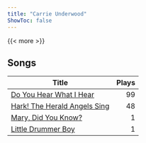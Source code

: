 ```yaml
---
title: "Carrie Underwood"
ShowToc: false
---
```


{{< more >}}

## Songs
Title | Plays 
----- | -----: 
[Do You Hear What I Hear](/songs/do-you-hear-what-i-hear) | 99
[Hark! The Herald Angels Sing](/songs/hark-the-herald-angels-sing) | 48
[Mary, Did You Know?](/songs/mary-did-you-know) | 1
[Little Drummer Boy](/songs/little-drummer-boy) | 1

